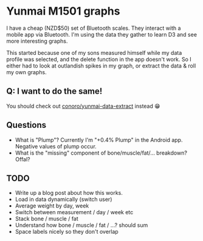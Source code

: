 # Yunmai M1501 graphs

I have a cheap (NZD$50) set of Bluetooth scales. They interact with a mobile
app via Bluetooth. I'm using the data they gather to learn D3 and see more
interesting graphs.

This started because one of my sons measured himself while my data profile was
selected, and the delete function in the app doesn't work. So I either had to
look at outlandish spikes in my graph, or extract the data & roll my own graphs.

## Q: I want to do the same!

You should check out [conoro/yunmai-data-extract](https://github.com/conoro/yunmai-data-extract) instead 😁

## Questions

* What is "Plump"? Currently I'm "+0.4% Plump" in the Android app. Negative values of plump occur.
* What is the "missing" component of bone/muscle/fat/... breakdown? Offal?

## TODO

* Write up a blog post about how this works.
* Load in data dynamically (switch user)
* Average weight by day, week
* Switch between measurement / day / week etc
* Stack bone / muscle / fat
* Understand how bone / muscle / fat / ...? should sum
* Space labels nicely so they don't overlap
